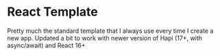 # React Template

Pretty much the standard template that I always use every time I create a new app. Updated a bit to work with newer version of Hapi (17+, with async/await) and React 16+